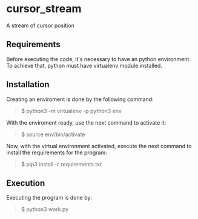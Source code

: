 # cursor_stream
A stream of cursor position

## Requirements
Before executing the code, it's necessary to have an python environment. To achieve that, python must have virtualenv module installed.

## Installation
Creating an enviroment is done by the following command:
> $ python3 -m virtualenv -p python3 env

With the enviroment ready, use the next command to activate it:
> $ source env/bin/activate

Now, with the virtual environment activated, execute the next command to install the requirements for the program:
> $ pip3 install -r requirements.txt

## Execution
Executing the program is done by:
> $ python3 work.py
